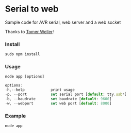 # Serial to web
Sample code for AVR serial, web server and a web socket

Thanks to [Tomer Weller](https://github.com/tomerweller/serial-to-socketio)!


### Install
```javascript
sudo npm install
```

### Usage
```javascript
node app [options]

options:
-h,--help			 print usage
-p, --port			 set serial port [default: tty.usb*]
-b, --baudrate		 set baudrate [default: 9600]
-w, --webport		 set web port [default: 8000]
```

### Example
```javascript 
node app
```